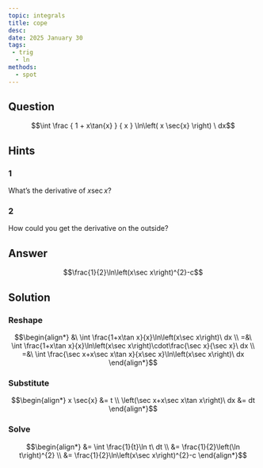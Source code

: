 ```yaml
---
topic: integrals
title: cope
desc: 
date: 2025 January 30
tags:
 - trig
  - ln
methods:
  - spot
---
```



## Question
```math
\int
  \frac
    { 1 + x\tan{x} }
    { x }
  \ln\left(
    x \sec{x}
  \right)
\ dx
```


## Hints

### 1
What’s the derivative of $x \sec{x}$?

### 2
How could you get the derivative on the outside?


## Answer
```math
\frac{1}{2}\ln\left(x\sec x\right)^{2}-c
```


## Solution

### Reshape
```math
\begin{align*}
  &\ \int \frac{1+x\tan x}{x}\ln\left(x\sec x\right)\ dx
  \\ =&\ \int \frac{1+x\tan x}{x}\ln\left(x\sec x\right)\cdot\frac{\sec x}{\sec x}\ dx
  \\ =&\ \int \frac{\sec x+x\sec x\tan x}{x\sec x}\ln\left(x\sec x\right)\ dx
\end{align*}
```

### Substitute
```math
\begin{align*}
  x \sec{x} &= t
  \\ \left(\sec x+x\sec x\tan x\right)\ dx &= dt
\end{align*}
```

### Solve
```math
\begin{align*}
  &= \int \frac{1}{t}\ln t\ dt
  \\ &= \frac{1}{2}\left(\ln t\right)^{2}
  \\ &= \frac{1}{2}\ln\left(x\sec x\right)^{2}-c
\end{align*}
```
